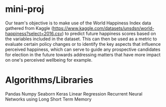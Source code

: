 # mini-proj
Our team's objective is to make use of the World Happiness Index data gathered from Kaggle (https://www.kaggle.com/datasets/unsdsn/world-happiness?select=2016.csv) to predict future happiness scores based on the variables included in the dataset. This can then be used as a metric to evaluate certain policy changes or to identify the key aspects that influence perceived happiness, which can serve to guide any prospective candidates for election in the future towards addressing matters that have more impact on one's perceived wellbeing for example.

# Algorithms/Libraries
Pandas
Numpy
Seaborn
Keras
Linear Regression
Recurrent Neural Networks using Long Short Term Memory
